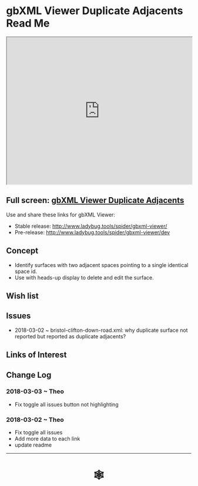 <span style=display:none; >[You are now in a GitHub source code view - click this link to view Read Me file as a web page](http://www.ladybug.tools/spider/index.html#gbxml-viewer/r10-11/gv-adj/README.md "View file as a web page." ) </span>

# gbXML Viewer Duplicate Adjacents Read Me


<iframe class=iframeReadMe src=http://www.ladybug.tools/spider/gbxml-viewer/r10-11/gv-adj/gv-adj.html width=100% height=400px >Iframes are not displayed on github.com</iframe>


## Full screen: [gbXML Viewer Duplicate Adjacents]( http://www.ladybug.tools/spider/gbxml-viewer/r10-11/gv-adj/gv-adj.html )

Use and share these links for gbXML Viewer:

* Stable release: <http://www.ladybug.tools/spider/gbxml-viewer/>
* Pre-release: <http://www.ladybug.tools/spider/gbxml-viewer/dev>


## Concept

* Identify surfaces with two adjacent spaces pointing to a single identical space id.
* Use with heads-up display to delete and edit the surface.


## Wish list



## Issues

* 2018-03-02 ~  bristol-clifton-down-road.xml: why duplicate surface not reported but reported as duplicate adjacents?



## Links of Interest



## Change Log

### 2018-03-03 ~ Theo

* Fix toggle all issues button not highlighting

### 2018-03-02 ~  Theo

* Fix toggle all issues
* Add more data to each link
* update readme

***

# <center title="hello!" ><a href=javascript:window.scrollTo(0,0); style=text-decoration:none; > &#x1f578; </a></center>



